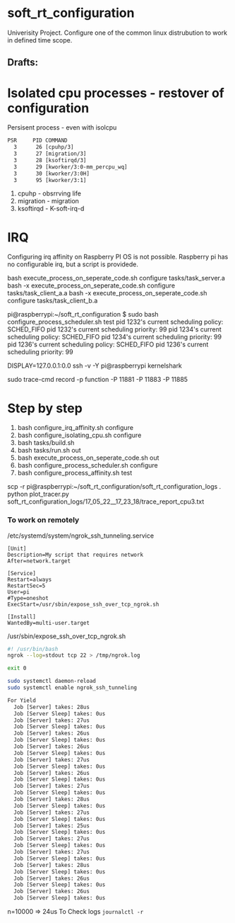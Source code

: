 # soft_rt_configuration
Univerisity Project. Configure one of the common linux distrubution to work in defined time scope. 


## Drafts:

# Isolated cpu processes - restover of configuration
Persisent process - even with isolcpu 
```txt
PSR     PID COMMAND
  3      26 [cpuhp/3]
  3      27 [migration/3]
  3      28 [ksoftirqd/3]
  3      29 [kworker/3:0-mm_percpu_wq]
  3      30 [kworker/3:0H]
  3      95 [kworker/3:1]
```

1. cpuhp     - obsrrving life
1. migration - migration
1. ksoftirqd - K-soft-irq-d

# IRQ
Configuring irq affinity on Raspberry PI OS is not possible. Raspberry pi has no configurable irq, but a script is providede.

bash execute_process_on_seperate_code.sh configure tasks/task_server.a
bash -x execute_process_on_seperate_code.sh configure tasks/task_client_a.a
bash -x execute_process_on_seperate_code.sh configure tasks/task_client_b.a   

pi@raspberrypi:~/soft_rt_configuration $ sudo  bash  configure_process_scheduler.sh test
pid 1232's current scheduling policy: SCHED_FIFO pid 1232's current scheduling priority: 99
pid 1234's current scheduling policy: SCHED_FIFO pid 1234's current scheduling priority: 99
pid 1236's current scheduling policy: SCHED_FIFO pid 1236's current scheduling priority: 99

DISPLAY=127.0.0.1:0.0 ssh -v -Y pi@raspberrypi
kernelshark

sudo trace-cmd record -p function -P 11881 -P 11883 -P 11885

# Step by step
1. bash configure_irq_affinity.sh configure
1. bash configure_isolating_cpu.sh configure
1. bash tasks/build.sh
1. bash tasks/run.sh out
1. bash execute_process_on_seperate_code.sh out
1. bash configure_process_scheduler.sh configure
1. bash configure_process_affinity.sh test


scp -r pi@raspberrypi:~/soft_rt_configuration/soft_rt_configuration_logs .
python plot_tracer.py soft_rt_configuration_logs/17_05_22__17_23_18/trace_report_cpu3.txt

### To work on remotely
/etc/systemd/system/ngrok_ssh_tunneling.service
```shki
[Unit]
Description=My script that requires network
After=network.target

[Service]
Restart=always
RestartSec=5
User=pi
#Type=oneshot
ExecStart=/usr/sbin/expose_ssh_over_tcp_ngrok.sh

[Install]
WantedBy=multi-user.target
```
 /usr/sbin/expose_ssh_over_tcp_ngrok.sh
```sh
#! /usr/bin/bash
ngrok --log=stdout tcp 22 > /tmp/ngrok.log

exit 0
```
```sh
sudo systemctl daemon-reload
sudo systemctl enable ngrok_ssh_tunneling
```

```txt
For Yield 
  Job [Server] takes: 28us
  Job [Server Sleep] takes: 0us
  Job [Server] takes: 27us
  Job [Server Sleep] takes: 0us
  Job [Server] takes: 26us
  Job [Server Sleep] takes: 0us
  Job [Server] takes: 26us
  Job [Server Sleep] takes: 0us
  Job [Server] takes: 27us
  Job [Server Sleep] takes: 0us
  Job [Server] takes: 26us
  Job [Server Sleep] takes: 0us
  Job [Server] takes: 27us
  Job [Server Sleep] takes: 0us
  Job [Server] takes: 28us
  Job [Server Sleep] takes: 0us
  Job [Server] takes: 27us
  Job [Server Sleep] takes: 0us
  Job [Server] takes: 25us
  Job [Server Sleep] takes: 0us
  Job [Server] takes: 27us
  Job [Server Sleep] takes: 0us
  Job [Server] takes: 27us
  Job [Server Sleep] takes: 0us
  Job [Server] takes: 28us
  Job [Server Sleep] takes: 0us
  Job [Server] takes: 26us
  Job [Server Sleep] takes: 0us
  Job [Server] takes: 26us
  Job [Server Sleep] takes: 0us
```
n=10000 => 24us
To Check logs `journalctl -r`